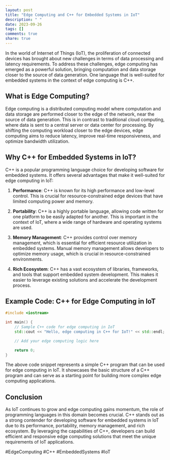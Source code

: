 ```yaml
---
layout: post
title: "Edge Computing and C++ for Embedded Systems in IoT"
description: " "
date: 2023-09-26
tags: []
comments: true
share: true
---
```


In the world of Internet of Things (IoT), the proliferation of connected devices has brought about new challenges in terms of data processing and latency requirements. To address these challenges, edge computing has emerged as a powerful solution, bringing computation and data storage closer to the source of data generation. One language that is well-suited for embedded systems in the context of edge computing is C++.

## What is Edge Computing?

Edge computing is a distributed computing model where computation and data storage are performed closer to the edge of the network, near the source of data generation. This is in contrast to traditional cloud computing, where data is sent to a central server or data center for processing. By shifting the computing workload closer to the edge devices, edge computing aims to reduce latency, improve real-time responsiveness, and optimize bandwidth utilization.

## Why C++ for Embedded Systems in IoT?

C++ is a popular programming language choice for developing software for embedded systems. It offers several advantages that make it well-suited for edge computing in IoT:

1. **Performance**: C++ is known for its high performance and low-level control. This is crucial for resource-constrained edge devices that have limited computing power and memory.

2. **Portability**: C++ is a highly portable language, allowing code written for one platform to be easily adapted for another. This is important in the context of IoT, where a wide range of hardware and operating systems are used.

3. **Memory Management**: C++ provides control over memory management, which is essential for efficient resource utilization in embedded systems. Manual memory management allows developers to optimize memory usage, which is crucial in resource-constrained environments.

4. **Rich Ecosystem**: C++ has a vast ecosystem of libraries, frameworks, and tools that support embedded system development. This makes it easier to leverage existing solutions and accelerate the development process.

## Example Code: C++ for Edge Computing in IoT

```cpp
#include <iostream>

int main() {
    // Sample C++ code for edge computing in IoT
    std::cout << "Hello, edge computing in C++ for IoT!" << std::endl;

    // Add your edge computing logic here

    return 0;
}
```

The above code snippet represents a simple C++ program that can be used for edge computing in IoT. It showcases the basic structure of a C++ program and can serve as a starting point for building more complex edge computing applications.

## Conclusion

As IoT continues to grow and edge computing gains momentum, the role of programming languages in this domain becomes crucial. C++ stands out as a strong contender for developing software for embedded systems in IoT due to its performance, portability, memory management, and rich ecosystem. By leveraging the capabilities of C++, developers can build efficient and responsive edge computing solutions that meet the unique requirements of IoT applications.

#EdgeComputing #C++ #EmbeddedSystems #IoT